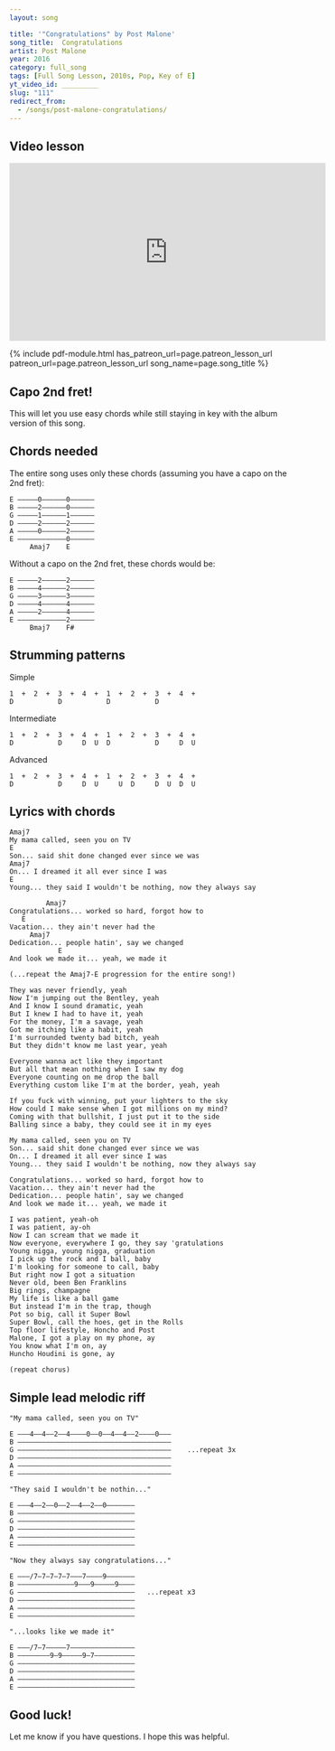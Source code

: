 ```yaml
---
layout: song

title: '"Congratulations" by Post Malone'
song_title:  Congratulations
artist: Post Malone
year: 2016
category: full_song
tags: [Full Song Lesson, 2010s, Pop, Key of E]
yt_video_id: _________
slug: "111"
redirect_from:
  - /songs/post-malone-congratulations/
---
```


## Video lesson

<iframe width="560" height="315" src="https://www.youtube.com/embed/0lTLA3aMF7s?showinfo=0?showinfo=0" frameborder="0" allowfullscreen></iframe>

<!-- ## PDF print-out of this lesson

If you'd like a print-friendly PDF of this lesson for offline use, view my <a href="http://playsongnotes.com/downloads/">downloads page</a>. You'll find it there! -->

{% include pdf-module.html has_patreon_url=page.patreon_lesson_url patreon_url=page.patreon_lesson_url song_name=page.song_title %}

## Capo 2nd fret!

This will let you use easy chords while still staying in key with the album version of this song.

## Chords needed

The entire song uses only these chords (assuming you have a capo on the 2nd fret):

    E –––––0––––––0––––––
    B –––––2––––––0––––––
    G –––––1––––––1––––––
    D –––––2––––––2––––––
    A –––––0––––––2––––––
    E ––––––––––––0––––––
         Amaj7    E

Without a capo on the 2nd fret, these chords would be:

    E –––––2––––––2––––––
    B –––––4––––––2––––––
    G –––––3––––––3––––––
    D –––––4––––––4––––––
    A –––––2––––––4––––––
    E ––––––––––––2––––––
         Bmaj7    F#

## Strumming patterns

Simple

    1  +  2  +  3  +  4  +  1  +  2  +  3  +  4  +  
    D           D           D           D

Intermediate

    1  +  2  +  3  +  4  +  1  +  2  +  3  +  4  +  
    D           D     D  U  D           D     D  U  

Advanced

    1  +  2  +  3  +  4  +  1  +  2  +  3  +  4  +  
    D           D     D  U     U  D     D  U  D  U  

## Lyrics with chords

    Amaj7
    My mama called, seen you on TV
    E
    Son... said shit done changed ever since we was
    Amaj7
    On... I dreamed it all ever since I was
    E
    Young... they said I wouldn't be nothing, now they always say

             Amaj7
    Congratulations... worked so hard, forgot how to
       E
    Vacation... they ain't never had the
         Amaj7
    Dedication... people hatin', say we changed
                E
    And look we made it... yeah, we made it

    (...repeat the Amaj7-E progression for the entire song!)

    They was never friendly, yeah
    Now I'm jumping out the Bentley, yeah
    And I know I sound dramatic, yeah
    But I knew I had to have it, yeah
    For the money, I'm a savage, yeah
    Got me itching like a habit, yeah
    I'm surrounded twenty bad bitch, yeah
    But they didn't know me last year, yeah

    Everyone wanna act like they important
    But all that mean nothing when I saw my dog
    Everyone counting on me drop the ball
    Everything custom like I'm at the border, yeah, yeah

    If you fuck with winning, put your lighters to the sky
    How could I make sense when I got millions on my mind?
    Coming with that bullshit, I just put it to the side
    Balling since a baby, they could see it in my eyes

    My mama called, seen you on TV
    Son... said shit done changed ever since we was
    On... I dreamed it all ever since I was
    Young... they said I wouldn't be nothing, now they always say

    Congratulations... worked so hard, forgot how to
    Vacation... they ain't never had the
    Dedication... people hatin', say we changed
    And look we made it... yeah, we made it

    I was patient, yeah-oh
    I was patient, ay-oh
    Now I can scream that we made it
    Now everyone, everywhere I go, they say 'gratulations
    Young nigga, young nigga, graduation
    I pick up the rock and I ball, baby
    I'm looking for someone to call, baby
    But right now I got a situation
    Never old, been Ben Franklins
    Big rings, champagne
    My life is like a ball game
    But instead I'm in the trap, though
    Pot so big, call it Super Bowl
    Super Bowl, call the hoes, get in the Rolls
    Top floor lifestyle, Honcho and Post
    Malone, I got a play on my phone, ay
    You know what I'm on, ay
    Huncho Houdini is gone, ay

    (repeat chorus)

## Simple lead melodic riff

    "My mama called, seen you on TV"

    E –––4––4––2––4––––0––0––4––4––2––––0–––
    B ––––––––––––––––––––––––––––––––––––––
    G ––––––––––––––––––––––––––––––––––––––    ...repeat 3x
    D ––––––––––––––––––––––––––––––––––––––
    A ––––––––––––––––––––––––––––––––––––––
    E ––––––––––––––––––––––––––––––––––––––

    "They said I wouldn't be nothin..."

    E –––4––2––0––2––4––2––0–––––––
    B –––––––––––––––––––––––––––––
    G –––––––––––––––––––––––––––––
    D –––––––––––––––––––––––––––––
    A –––––––––––––––––––––––––––––
    E –––––––––––––––––––––––––––––

    "Now they always say congratulations..."

    E –––/7–7–7–7–7–––7––––9–––––––
    B ––––––––––––––9–––9–––––9––––
    G –––––––––––––––––––––––––––––   ...repeat x3
    D –––––––––––––––––––––––––––––   
    A –––––––––––––––––––––––––––––
    E –––––––––––––––––––––––––––––

    "...looks like we made it"

    E –––/7–7–––––7––––––––––––––––
    B ––––––––9–9–––––9–7––––––––––
    G –––––––––––––––––––––––––––––   
    D –––––––––––––––––––––––––––––   
    A –––––––––––––––––––––––––––––
    E –––––––––––––––––––––––––––––

## Good luck!

Let me know if you have questions. I hope this was helpful.
